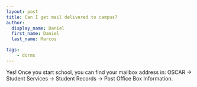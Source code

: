 ```yaml
---
layout: post
title: Can I get mail delivered to campus?
author:
  display_name: Daniel
  first_name: Daniel
  last_name: Marcos

tags:
    - dorms
---
```


Yes! Once you start school, you can find your mailbox address in:
OSCAR →  Student Services →  Student Records →  Post Office Box Information.
